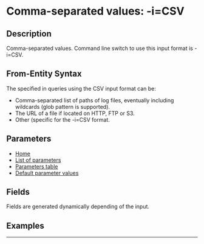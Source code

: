 # Comma-separated values: -i=CSV

## Description

Comma-separated values. Command line switch to use this input format is -i=CSV.

## From-Entity Syntax

The <from-entity> specified in queries using the CSV input format can be:
- Comma-separated list of paths of log files, eventually including wildcards (glob pattern is supported).
- The URL of a file if located on HTTP, FTP or S3.
- Other (specific for the -i=CSV format.

## Parameters

- [Home](../README.MD)
- [List of parameters](csv_parameters_list.md)
- [Parameters table](csv_parameters_table.md)
- [Default parameter values](csv_parameters_defaults.md)
## Fields

Fields are generated dynamically depending of the input.


## Examples

------------------------------------------------------------

